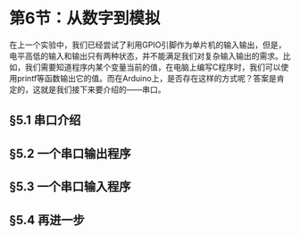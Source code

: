 # 第6节：从数字到模拟

在上一个实验中，我们已经尝试了利用GPIO引脚作为单片机的输入输出，但是，电平高低的输入和输出只有两种状态，并不能满足我们对复杂输入输出的需求。比如，我们需要知道程序内某个变量当前的值，在电脑上编写C程序时，我们可以使用printf等函数输出它的值。而在Arduino上，是否存在这样的方式呢？答案是肯定的，这就是我们接下来要介绍的——串口。

## §5.1 串口介绍

## §5.2 一个串口输出程序

## §5.3 一个串口输入程序

## §5.4 再进一步
